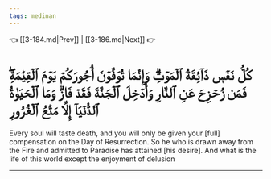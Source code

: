 ```yaml
---
tags: medinan
---
```


👈 [[3-184.md|Prev]] | [[3-186.md|Next]] 👉

# كُلُّ نَفۡسٖ ذَآئِقَةُ ٱلۡمَوۡتِۗ وَإِنَّمَا تُوَفَّوۡنَ أُجُورَكُمۡ يَوۡمَ ٱلۡقِيَٰمَةِۖ فَمَن زُحۡزِحَ عَنِ ٱلنَّارِ وَأُدۡخِلَ ٱلۡجَنَّةَ فَقَدۡ فَازَۗ وَمَا ٱلۡحَيَوٰةُ ٱلدُّنۡيَآ إِلَّا مَتَٰعُ ٱلۡغُرُورِ

Every soul will taste death, and you will only be given your [full] compensation on the Day of Resurrection. So he who is drawn away from the Fire and admitted to Paradise has attained [his desire]. And what is the life of this world except the enjoyment of delusion

---

